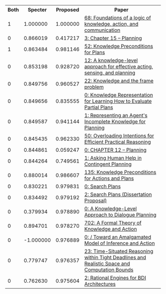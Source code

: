 <html><table><tr>
<th>Both</th>
<th>Specter</th>
<th>Proposed</th>
<th>Paper</th>
</tr>
<tr>
<td>1</td>
<td>1.000000</td>
<td>1.000000</td>
<td><a href="https://www.semanticscholar.org/paper/f8467ada608683e2f154ae061bf89dc0d44e1ce7">68: Foundations of a logic of knowledge, action, and communication</a></td>
</tr>
<tr>
<td>0</td>
<td>0.866019</td>
<td>0.417217</td>
<td><a href="https://www.semanticscholar.org/paper/624e86ec342e239674ebd214fa22f3b87ebb3104">3: Chapter 15 – Planning</a></td>
</tr>
<tr>
<td>1</td>
<td>0.863484</td>
<td>0.981146</td>
<td><a href="https://www.semanticscholar.org/paper/fcb499b61580aabe5d74baa910a633c2e9a91615">52: Knowledge Preconditions for Plans</a></td>
</tr>
<tr>
<td>0</td>
<td>0.853198</td>
<td>0.928720</td>
<td><a href="https://www.semanticscholar.org/paper/96f384bce4ef57b48a57744dac2b513735d4fb63">12: A knowledge-level approach for effective acting, sensing, and planning</a></td>
</tr>
<tr>
<td>0</td>
<td>0.849756</td>
<td>0.960527</td>
<td><a href="https://www.semanticscholar.org/paper/e9c23842df9a05f3daa9ba620f4a2fd1eb7a7496">22: Knowledge and the frame problem</a></td>
</tr>
<tr>
<td>0</td>
<td>0.849656</td>
<td>0.835555</td>
<td><a href="https://www.semanticscholar.org/paper/34d6775881b5c5d6f63c382678bdbf0b2ddbb1e2">0: Knowledge Representation for Learning How to Evaluate Partial Plans</a></td>
</tr>
<tr>
<td>0</td>
<td>0.849587</td>
<td>0.941144</td>
<td><a href="https://www.semanticscholar.org/paper/0ed58cf72a150f5c5cc1073eb876f4842c6dd4c0">1: Representing an Agent's Incomplete Knowledge for Planning</a></td>
</tr>
<tr>
<td>0</td>
<td>0.845435</td>
<td>0.962330</td>
<td><a href="https://www.semanticscholar.org/paper/b5fbdf9cdce35046d85e709435e862486d7245ec">50: Overloading Intentions for Efficient Practical Reasoning</a></td>
</tr>
<tr>
<td>0</td>
<td>0.844861</td>
<td>0.059247</td>
<td><a href="https://www.semanticscholar.org/paper/efa7238eb52f610fedc5e8eef3811e6660479236">0: CHAPTER 12 – Planning</a></td>
</tr>
<tr>
<td>0</td>
<td>0.844264</td>
<td>0.749561</td>
<td><a href="https://www.semanticscholar.org/paper/9f22bf4c84808690fee10aab8817a11bd2966a76">1: Asking Human Help in Contingent Planning</a></td>
</tr>
<tr>
<td>0</td>
<td>0.880014</td>
<td>0.986607</td>
<td><a href="https://www.semanticscholar.org/paper/77146047fa355ef824638fc7c1638395ee742260">135: Knowledge Preconditions for Actions and Plans</a></td>
</tr>
<tr>
<td>0</td>
<td>0.830221</td>
<td>0.979831</td>
<td><a href="https://www.semanticscholar.org/paper/fd25cf0d18aaed9bf8a8c9be0ebcf42b7fb4396f">0: Search Plans</a></td>
</tr>
<tr>
<td>0</td>
<td>0.834492</td>
<td>0.979192</td>
<td><a href="https://www.semanticscholar.org/paper/d25713baf215963dd7784bb102cacaa1ef97f6e6">2: Search Plans (Dissertation Proposal)</a></td>
</tr>
<tr>
<td>0</td>
<td>0.379934</td>
<td>0.978890</td>
<td><a href="https://www.semanticscholar.org/paper/7c3bb481f2043e03a4d2abf61c528bb1c8c87d7d">0: A Knowledge-Level Approach to Dialogue Planning</a></td>
</tr>
<tr>
<td>0</td>
<td>0.894701</td>
<td>0.978270</td>
<td><a href="https://www.semanticscholar.org/paper/d5c1d1cab2c363128e297b74139416cd2b467f6f">702: A Formal Theory of Knowledge and Action</a></td>
</tr>
<tr>
<td>0</td>
<td>-1.000000</td>
<td>0.976889</td>
<td><a href="https://www.semanticscholar.org/paper/7e1cbe3f8dffd9c4e452a4c92df2f8d64ae04182">0: / Toward an Amalgamated Model of Inference and Action</a></td>
</tr>
<tr>
<td>0</td>
<td>0.779747</td>
<td>0.976357</td>
<td><a href="https://www.semanticscholar.org/paper/72909ccb74d6f190f725adda04ef2f595ebc39c7">23: Time-Situated Reasoning within Tight Deadlines and Realistic Space and Computation Bounds</a></td>
</tr>
<tr>
<td>0</td>
<td>0.762630</td>
<td>0.975604</td>
<td><a href="https://www.semanticscholar.org/paper/ef3a994eed5d022362f513c99042bc2480aa4d9b">2: Rational Engines for BDI Architectures</a></td>
</tr>
</table></html>
